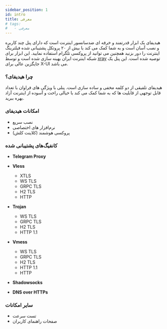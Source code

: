 ```yaml
---
sidebar_position: 1
id: intro
title: معرفی
# tags:
#   - معرفی
---
```


هیدیفای یک ابزار قدرتمند و خرفه ای ضدسانسور اینترنت است که دارای پنل چند کاربره و نصب آسان است و به شما کمک می کند با بیش از ۲۰ پروتکل پشتیبانی شده فیلترینگ اینترنت را دور بزنید همچنین می توانید از پروکسی تلگرام استفاده نمایید. این ابزار برای شبکه اینترنت ایران بهینه سازی شده است و توسط [xray](https://github.com/XTLS/Xray-core#installation) توصیه شده است.
این پنل یک جایگزین عالی برای X-UI می باشد.

### چرا هیدیفای؟

هیدیفای تلفیقی از دو کلمه مخفی و ساده سازی است. پنلی با ويژگی های فراوان با تعداد قابل توجهی از قابلیت ها که به شما کمک می کند با خیالی راحت و آسوده از اینترنت آزاد بهره ببرید.

### امکانات هیدیفای

- نصب سریع
- نرم‌افزار‌ های اختصاصی
- پروکسی هوشمند (کلاینت کلش)

<!-- ### پیش نیاز نصب

- اوبونتو ۲۰.۰۴ و ۲۲.۰۴
- حداقل سخت افزار مورد نیاز :
  - ۱ گیگابایت رم
  - ۱ هسته CPU
  - ۲۰ گیگابایت هارد -->

### کانفیگ‌های پشتیبانی شده

- **Telegram Proxy**

- **Vless**

  - XTLS
  - WS TLS
  - GRPC TLS
  - H2 TLS
  - HTTP

- **Trojan**

  - WS TLS
  - GRPC TLS
  - H2 TLS
  - HTTP 1.1

- **Vmess**

  - WS TLS
  - GRPC TLS
  - H2 TLS
  - HTTP 1.1
  - HTTP

- **Shadowsocks**
- **DNS over HTTPs**

<!-- ### پروکسی هوشمند

با استفاده از کلاینت کلش و پنل هیدیفای می‌تونین در ۳ حالت به اینترنت وصل بشید.

1. روش اول فقط سایت فیلترشده را از فیلترشکن عبور دهد.
2. فقط سایت های ایرانی بدون فیلترشکن باز شود (پیشنهادی)
3. تمام سایت ها از فیلترشکن عبور کنند -->

### سایر امکانات

- تست سرعت
- صفحات راهنمای کاربران

<!-- Open `docs/intro.md` (this page) and edit some lines: the site **reloads
automatically** and displays your changes. -->
